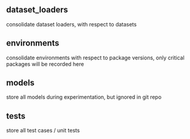 ## dataset_loaders
consolidate dataset loaders, with respect to datasets
## environments
consolidate environments with respect to package versions, only critical packages will be recorded here
## models
store all models during experimentation, but ignored in git repo
## tests
store all test cases / unit tests